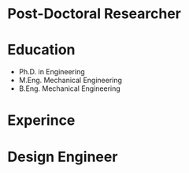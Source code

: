 # Post-Doctoral Researcher
# Education 
 - Ph.D. in Engineering 
 - M.Eng. Mechanical Engineering
 - B.Eng. Mechanical Engineering
# Experince 
# Design Engineer

